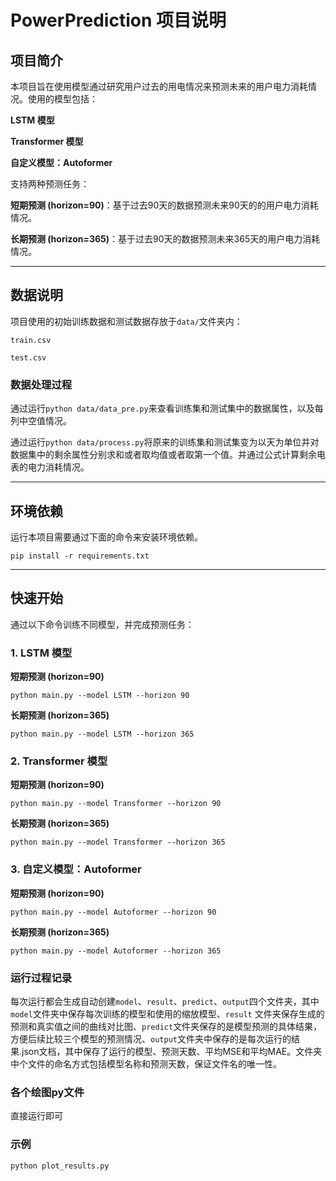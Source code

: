 # PowerPrediction 项目说明

## 项目简介
本项目旨在使用模型通过研究用户过去的用电情况来预测未来的用户电力消耗情况。使用的模型包括：

**LSTM 模型**

**Transformer 模型**


**自定义模型：Autoformer**

支持两种预测任务：

**短期预测 (horizon=90)**：基于过去90天的数据预测未来90天的的用户电力消耗情况。

**长期预测 (horizon=365)**：基于过去90天的数据预测未来365天的用户电力消耗情况。



***

## 数据说明

项目使用的初始训练数据和测试数据存放于`data/`文件夹内：

`train.csv`

`test.csv`

### 数据处理过程
通过运行`python data/data_pre.py`来查看训练集和测试集中的数据属性，以及每列中空值情况。

通过运行`python data/process.py`将原来的训练集和测试集变为以天为单位并对数据集中的剩余属性分别求和或者取均值或者取第一个值。并通过公式计算剩余电表的电力消耗情况。


***

## 环境依赖

运行本项目需要通过下面的命令来安装环境依赖。

`pip install -r requirements.txt`


***

## 快速开始

通过以下命令训练不同模型，并完成预测任务：

### 1. LSTM 模型

**短期预测 (horizon=90)**

```
python main.py --model LSTM --horizon 90
```

**长期预测 (horizon=365)**



```
python main.py --model LSTM --horizon 365
```

### 2. Transformer 模型

**短期预测 (horizon=90)**



```
python main.py --model Transformer --horizon 90
```

**长期预测 (horizon=365)**



```
python main.py --model Transformer --horizon 365
```



### 3. 自定义模型：Autoformer

**短期预测 (horizon=90)**



```
python main.py --model Autoformer --horizon 90
```

**长期预测 (horizon=365)**



```
python main.py --model Autoformer --horizon 365
```

### 运行过程记录


每次运行都会生成自动创建`model`、`result`、`predict`、`output`四个文件夹，其中`model`文件夹中保存每次训练的模型和使用的缩放模型、`result`
文件夹保存生成的预测和真实值之间的曲线对比图、`predict`文件夹保存的是模型预测的具体结果，方便后续比较三个模型的预测情况、`output`文件夹中保存的是每次运行的结果.json文档，其中保存了运行的模型、预测天数、平均MSE和平均MAE。文件夹中个文件的命名方式包括模型名称和预测天数，保证文件名的唯一性。


### 各个绘图py文件

直接运行即可

### 示例


```
python plot_results.py 
```

